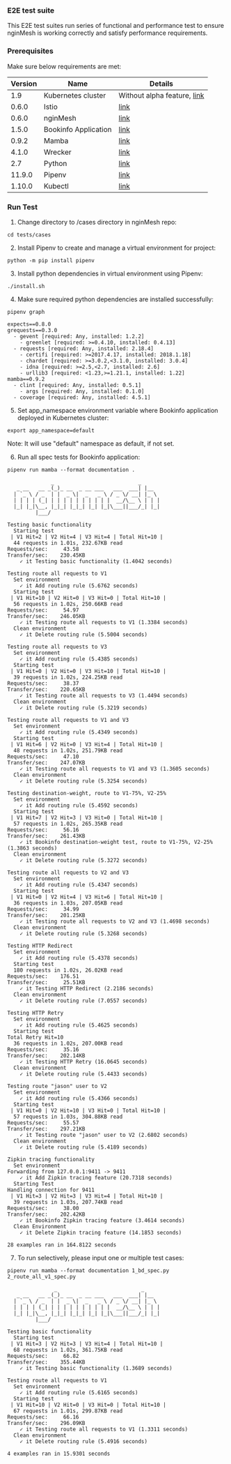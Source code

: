 ### E2E test suite

This E2E test suites run series of functional and performance test to ensure nginMesh is working correctly and satisfy performance requirements.

### Prerequisites

Make sure below requirements are met:

| Version | Name | Details |
| --- | ------ | ------ |
|1.9|Kubernetes cluster|Without alpha feature, [link](https://istio.io/docs/setup/kubernetes/quick-start.html#google-kubernetes-engine)|
|0.6.0|Istio|[link](https://istio.io/docs/setup/kubernetes/quick-start.html)|
|0.6.0|nginMesh|[link](https://github.com/nginmesh/nginmesh/blob/master/README.md)|
|1.5.0|Bookinfo Application|[link](https://github.com/istio/istio/blob/master/samples/bookinfo/src)|
|0.9.2|Mamba|[link](https://github.com/nestorsalceda/mamba)|
|4.1.0|Wrecker|[link](https://github.com/wg/wrk)|
|2.7|Python|[link](https://www.python.org)|
|11.9.0|Pipenv|[link](https://docs.pipenv.org/)|
|1.10.0|Kubectl|[link](https://kubernetes.io/docs/tasks/tools/install-kubectl/)|

### Run Test 

1. Change directory to /cases directory in nginMesh repo:
```
cd tests/cases
```

2. Install Pipenv to create and manage a virtual environment for project:

```
python -m pip install pipenv
```

3. Install python dependencies in virtual environment using Pipenv:

```
./install.sh
```

4. Make sure required python dependencies are installed successfully:

```
pipenv graph
```
```
expects==0.8.0
grequests==0.3.0
  - gevent [required: Any, installed: 1.2.2]
    - greenlet [required: >=0.4.10, installed: 0.4.13]
  - requests [required: Any, installed: 2.18.4]
    - certifi [required: >=2017.4.17, installed: 2018.1.18]
    - chardet [required: >=3.0.2,<3.1.0, installed: 3.0.4]
    - idna [required: >=2.5,<2.7, installed: 2.6]
    - urllib3 [required: <1.23,>=1.21.1, installed: 1.22]
mamba==0.9.2
  - clint [required: Any, installed: 0.5.1]
    - args [required: Any, installed: 0.1.0]
  - coverage [required: Any, installed: 4.5.1]
``` 

5. Set app_namespace environment variable where Bookinfo application deployed in Kubernetes cluster: 

```
export app_namespace=default
```
Note: It will use "default" namespace as default, if not set.

6. Run all spec tests for Bookinfo application:

```
pipenv run mamba --format documentation .
```
```
              _                           _
   _ __   __ _(_)_ __  _ __ ___   ___  ___| |__
  | `_ \ / _  | |  _ \|  _   _ \ / _ \/ __| |_ \
  | | | | (_| | | | | | | | | | |  __/\__ \ | | |
  |_| |_|\__, |_|_| |_|_| |_| |_|\___||___/_| |_|
         |___/

Testing basic functionality
  Starting test
 | V1 Hit=2 | V2 Hit=4 | V3 Hit=4 | Total Hit=10 |
  44 requests in 1.01s, 232.67KB read
Requests/sec:     43.58
Transfer/sec:    230.45KB
    ✓ it Testing basic functionality (1.4042 seconds)

Testing route all requests to V1
  Set environment
    ✓ it Add routing rule (5.6762 seconds)
  Starting test
 | V1 Hit=10 | V2 Hit=0 | V3 Hit=0 | Total Hit=10 |
  56 requests in 1.02s, 250.66KB read
Requests/sec:     54.97
Transfer/sec:    246.05KB
    ✓ it Testing route all requests to V1 (1.3384 seconds)
  Clean environment
    ✓ it Delete routing rule (5.5004 seconds)

Testing route all requests to V3
  Set environment
    ✓ it Add routing rule (5.4385 seconds)
  Starting test
 | V1 Hit=0 | V2 Hit=0 | V3 Hit=10 | Total Hit=10 |
  39 requests in 1.02s, 224.25KB read
Requests/sec:     38.37
Transfer/sec:    220.65KB
    ✓ it Testing route all requests to V3 (1.4494 seconds)
  Clean environment
    ✓ it Delete routing rule (5.3219 seconds)

Testing route all requests to V1 and V3
  Set environment
    ✓ it Add routing rule (5.4349 seconds)
  Starting test
 | V1 Hit=6 | V2 Hit=0 | V3 Hit=4 | Total Hit=10 |
  48 requests in 1.02s, 251.79KB read
Requests/sec:     47.10
Transfer/sec:    247.07KB
    ✓ it Testing route all requests to V1 and V3 (1.3605 seconds)
  Clean environment
    ✓ it Delete routing rule (5.3254 seconds)

Testing destination-weight, route to V1-75%, V2-25%
  Set environment
    ✓ it Add routing rule (5.4592 seconds)
  Starting test
 | V1 Hit=7 | V2 Hit=3 | V3 Hit=0 | Total Hit=10 |
  57 requests in 1.02s, 265.35KB read
Requests/sec:     56.16
Transfer/sec:    261.43KB
    ✓ it Bookinfo destination-weight test, route to V1-75%, V2-25% (1.3863 seconds)
  Clean environment
    ✓ it Delete routing rule (5.3272 seconds)

Testing route all requests to V2 and V3
  Set environment
    ✓ it Add routing rule (5.4347 seconds)
  Starting test
 | V1 Hit=0 | V2 Hit=4 | V3 Hit=6 | Total Hit=10 |
  36 requests in 1.03s, 207.05KB read
Requests/sec:     34.99
Transfer/sec:    201.25KB
    ✓ it Testing route all requests to V2 and V3 (1.4698 seconds)
  Clean environment
    ✓ it Delete routing rule (5.3268 seconds)

Testing HTTP Redirect
  Set environment
    ✓ it Add routing rule (5.4378 seconds)
  Starting test
  180 requests in 1.02s, 26.02KB read
Requests/sec:    176.51
Transfer/sec:     25.51KB
    ✓ it Testing HTTP Redirect (2.2186 seconds)
  Clean environment
    ✓ it Delete routing rule (7.0557 seconds)

Testing HTTP Retry
  Set environment
    ✓ it Add routing rule (5.4625 seconds)
  Starting test
Total Retry Hit=10
  36 requests in 1.02s, 207.00KB read
Requests/sec:     35.16
Transfer/sec:    202.14KB
    ✓ it Testing HTTP Retry (16.0645 seconds)
  Clean environment
    ✓ it Delete routing rule (5.4433 seconds)

Testing route "jason" user to V2
  Set environment
    ✓ it Add routing rule (5.4366 seconds)
  Starting test
 | V1 Hit=0 | V2 Hit=10 | V3 Hit=0 | Total Hit=10 |
  57 requests in 1.03s, 304.88KB read
Requests/sec:     55.57
Transfer/sec:    297.21KB
    ✓ it Testing route "jason" user to V2 (2.6802 seconds)
  Clean environment
    ✓ it Delete routing rule (5.4189 seconds)

Zipkin tracing functionality
  Set environment
Forwarding from 127.0.0.1:9411 -> 9411
    ✓ it Add Zipkin tracing feature (20.7318 seconds)
  Starting Test
Handling connection for 9411
 | V1 Hit=3 | V2 Hit=3 | V3 Hit=4 | Total Hit=10 |
  39 requests in 1.03s, 207.74KB read
Requests/sec:     38.00
Transfer/sec:    202.42KB
    ✓ it Bookinfo Zipkin tracing feature (3.4614 seconds)
  Clean Environment
    ✓ it Delete Zipkin tracing feature (14.1853 seconds)

28 examples ran in 164.8122 seconds
```
7. To run selectively, please input one or multiple test cases:
```
pipenv run mamba --format documentation 1_bd_spec.py 2_route_all_v1_spec.py

```
```
               _                           _
   _ __   __ _(_)_ __  _ __ ___   ___  ___| |__
  | `_ \ / _  | |  _ \|  _   _ \ / _ \/ __| |_ \
  | | | | (_| | | | | | | | | | |  __/\__ \ | | |
  |_| |_|\__, |_|_| |_|_| |_| |_|\___||___/_| |_|
         |___/

Testing basic functionality
  Starting test
 | V1 Hit=3 | V2 Hit=3 | V3 Hit=4 | Total Hit=10 |
  68 requests in 1.02s, 361.75KB read
Requests/sec:     66.82
Transfer/sec:    355.44KB
    ✓ it Testing basic functionality (1.3689 seconds)

Testing route all requests to V1
  Set environment
    ✓ it Add routing rule (5.6165 seconds)
  Starting test
 | V1 Hit=10 | V2 Hit=0 | V3 Hit=0 | Total Hit=10 |
  67 requests in 1.01s, 299.87KB read
Requests/sec:     66.16
Transfer/sec:    296.09KB
    ✓ it Testing route all requests to V1 (1.3311 seconds)
  Clean environment
    ✓ it Delete routing rule (5.4916 seconds)

4 examples ran in 15.9301 seconds
```
